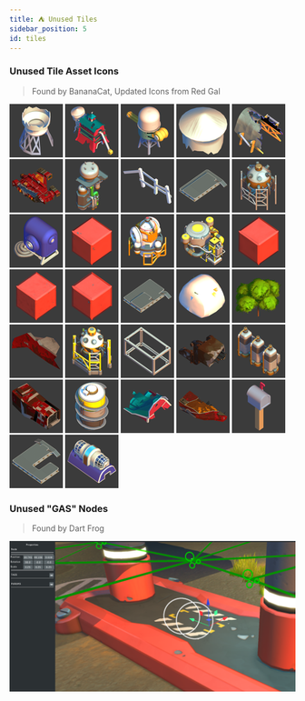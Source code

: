 ```yaml
---
title: ⛺ Unused Tiles
sidebar_position: 5
id: tiles
---
```


### Unused Tile Asset Icons
> Found by BananaCat, Updated Icons from Red Gal

![](./unused-asset-icons/0304c2b5-bfd4-4595-9401-1a868f5ad901.png)
![](./unused-asset-icons/098bbfbb-121a-4cf3-8368-202fe581e23f.png)
![](./unused-asset-icons/0a771629-dd49-4e70-89eb-ce2a0df68752.png)
![](./unused-asset-icons/0d7f30ca-fe3e-4f54-b5ea-17deba7f2d06.png)
![](./unused-asset-icons/136ac970-c0dd-4f3f-b4e9-10ecfffaf612.png)
![](./unused-asset-icons/13b7c724-d67c-46a6-823f-3f6399dfe8c1.png)
![](./unused-asset-icons/13fb5953-7b92-4203-9718-f4747fdbf79f.png)
![](./unused-asset-icons/260f09fa-bc70-4e11-bd32-dec1865b5a6e.png)
![](./unused-asset-icons/2a2f17d4-0804-43ca-a556-c36e3449b439.png)
![](./unused-asset-icons/2adacd99-5a7a-4484-99bb-de4375bbb2f9.png)
![](./unused-asset-icons/2c70623f-5544-497f-a351-74008f30d655.png)
![](./unused-asset-icons/2cfd59aa-b016-4a7a-aa8e-dfc23b39e022.png)
![](./unused-asset-icons/3d97068e-6273-4585-9fdb-5be0ce9711dd.png)
![](./unused-asset-icons/5081c5df-e9f6-4519-991b-255ca53654ac.png)
![](./unused-asset-icons/55aaf47a-1763-4a94-8d9d-07f0bf7482f8.png)
![](./unused-asset-icons/5fb2f7c6-337c-432a-9466-d65a5e44e564.png)
![](./unused-asset-icons/614b519e-1681-4269-a84c-a25191f3860d.png)
![](./unused-asset-icons/75830706-1353-41d2-9db9-eb2b6ba9b836.png)
![](./unused-asset-icons/78c6b2ad-72cc-447a-b723-50b9004e00fb.png)
![](./unused-asset-icons/80ab825c-f9f0-457c-a7ba-e11ac4d4d1fb.png)
![](./unused-asset-icons/8936dfff-ced4-410c-ab40-cdb9017c321a.png)
![](./unused-asset-icons/90cea71c-a93b-44b8-8421-1195c691547c.png)
![](./unused-asset-icons/938a5814-5575-49d5-bb43-e23a63f47f63.png)
![](./unused-asset-icons/ab7941f7-2420-496d-b69a-025e35630574.png)
![](./unused-asset-icons/b56580de-53be-454f-973b-610c3b862825.png)
![](./unused-asset-icons/b653dd22-b6a4-42d8-a608-a290eb826bdb.png)
![](./unused-asset-icons/bd95638b-569d-48c7-9fd0-e9670a8d4afd.png)
![](./unused-asset-icons/c15c307a-702c-458d-a498-667b68fe235e.png)
![](./unused-asset-icons/da7ffdc6-0718-4b3c-b15e-cc1bb1d22267.png)
![](./unused-asset-icons/de9e54dd-d5ac-42f1-b00d-1ec65a9c34f3.png)
![](./unused-asset-icons/f6c3542c-8c23-44d9-b51a-a55c48a9d312.png)
![](./unused-asset-icons/f6cf1aa1-ee0c-4904-ae8f-0701071940c6.png)

### Unused "GAS" Nodes
> Found by Dart Frog

![](./gas-nodes.png)
